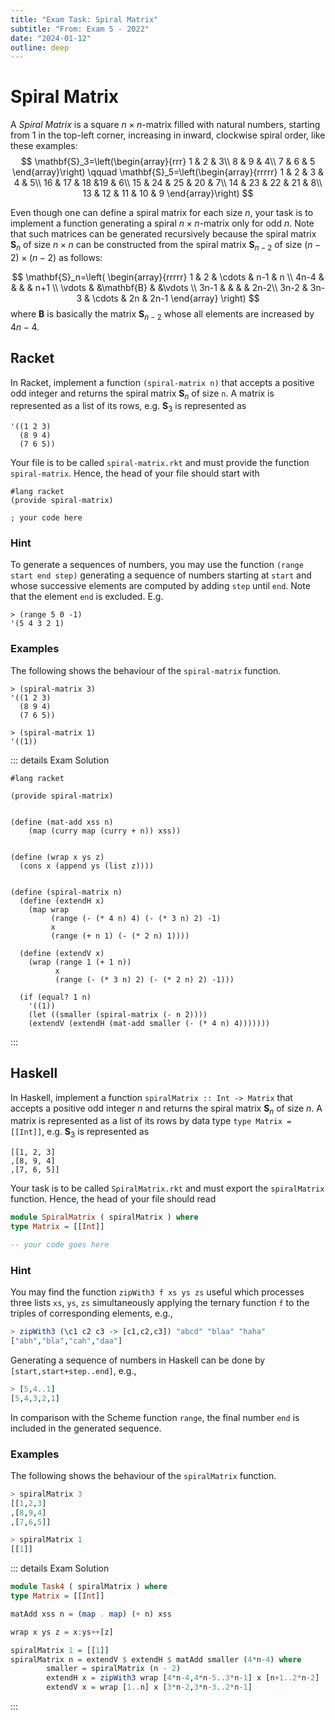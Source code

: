 ```yaml
---
title: "Exam Task: Spiral Matrix"
subtitle: "From: Exam 5 - 2022"
date: "2024-01-12"
outline: deep
---
```


# Spiral Matrix

A *Spiral Matrix* is a square $n\times n$-matrix filled with natural numbers,
starting from $1$ in the top-left corner, increasing in inward, clockwise spiral order, like these examples:
$$
\mathbf{S}_3=\left(\begin{array}{rrr}
  1 & 2 & 3\\
  8 & 9 & 4\\
  7 & 6 & 5
\end{array}\right)
\qquad
\mathbf{S}_5=\left(\begin{array}{rrrrr}
  1 & 2 & 3 & 4 & 5\\
  16 & 17 & 18 &19 & 6\\
  15 & 24 & 25 & 20 & 7\\
  14 & 23 & 22 & 21 & 8\\
  13 & 12 & 11 & 10 & 9
\end{array}\right)
$$

Even though one can define a spiral matrix for each size $n$, your task is to implement a function generating
a spiral $n\times n$-matrix only for odd $n$. Note that such matrices can be generated recursively because
the spiral matrix $\mathbf{S}_n$ of size $n\times n$ can be constructed from the spiral matrix $\mathbf{S}_{n-2}$
of size $(n-2)\times(n-2)$ as follows:

$$
\mathbf{S}_n=\left(
  \begin{array}{rrrrr}
    1 & 2 & \cdots & n-1 & n \\
    4n-4 &  &  &  & n+1 \\
    \vdots & &\mathbf{B} & &\vdots \\
    3n-1 &  &  &   & 2n-2\\
    3n-2 & 3n-3 & \cdots & 2n & 2n-1
  \end{array}
\right)
$$
where $\mathbf{B}$ is basically the matrix $\mathbf{S}_{n-2}$ whose all elements are increased by $4n-4$.

## Racket

In Racket, implement a function `(spiral-matrix n)` that accepts a positive odd integer
and returns the spiral matrix $\mathbf{S}_n$ of size `n`.
A matrix is represented as a list of its rows, e.g. $\mathbf{S}_3$ is represented as
```racket
'((1 2 3)
  (8 9 4)
  (7 6 5))
```

Your file is to be called `spiral-matrix.rkt` and must provide the function `spiral-matrix`.
Hence, the head of your file should start with
```racket
#lang racket
(provide spiral-matrix)

; your code here
```

### Hint
To generate a sequences of numbers, you may use the function `(range start end step)` generating
a sequence of numbers starting at `start` and whose successive elements are computed by adding
`step` until `end`. Note that the element `end` is excluded. E.g.
```racket
> (range 5 0 -1)
'(5 4 3 2 1)
```

### Examples
The following shows the behaviour of the `spiral-matrix` function.

```racket
> (spiral-matrix 3)
'((1 2 3)
  (8 9 4)
  (7 6 5))
```

```racket
> (spiral-matrix 1)
'((1))
```

::: details Exam Solution
```racket
#lang racket

(provide spiral-matrix)


(define (mat-add xss n)
	(map (curry map (curry + n)) xss))


(define (wrap x ys z)
  (cons x (append ys (list z))))


(define (spiral-matrix n)
  (define (extendH x)
    (map wrap
         (range (- (* 4 n) 4) (- (* 3 n) 2) -1)
         x
         (range (+ n 1) (- (* 2 n) 1))))

  (define (extendV x)
    (wrap (range 1 (+ 1 n))
          x
          (range (- (* 3 n) 2) (- (* 2 n) 2) -1)))

  (if (equal? 1 n)
    '((1))
    (let ((smaller (spiral-matrix (- n 2))))
	(extendV (extendH (mat-add smaller (- (* 4 n) 4)))))))
```
:::

## Haskell

In Haskell, implement a function `spiralMatrix :: Int -> Matrix` that accepts a positive odd integer
$n$ and returns the spiral matrix $\mathbf{S}_n$ of size $n$.
A matrix is represented as a list of its rows by data type
`type Matrix = [[Int]]`, e.g. $\mathbf{S}_3$ is represented as
```racket
[[1, 2, 3]
,[8, 9, 4]
,[7, 6, 5]]
```


Your task is to be called `SpiralMatrix.rkt` and must export the `spiralMatrix`
function.
Hence, the head of your file should read

```haskell
module SpiralMatrix ( spiralMatrix ) where
type Matrix = [[Int]]

-- your code goes here
```

### Hint
You may find the function `zipWith3 f xs ys zs` useful which processes three lists
`xs`, `ys`, `zs` simultaneously applying the ternary function `f` to
the triples of corresponding elements, e.g.,
```haskell
> zipWith3 (\c1 c2 c3 -> [c1,c2,c3]) "abcd" "blaa" "haha"
["abh","bla","cah","daa"]
```

Generating a sequence of numbers in Haskell can be done by `[start,start+step..end]`, e.g.,
```haskell
> [5,4..1]
[5,4,3,2,1]
```
In comparison with the Scheme function `range`, the final number `end` is included
in the generated sequence.

### Examples
The following shows the behaviour of the `spiralMatrix` function.

```haskell
> spiralMatrix 3
[[1,2,3]
,[8,9,4]
,[7,6,5]]
```

```haskell
> spiralMatrix 1
[[1]]
```

::: details Exam Solution
```haskell
module Task4 ( spiralMatrix ) where
type Matrix = [[Int]]

matAdd xss n = (map . map) (+ n) xss

wrap x ys z = x:ys++[z]

spiralMatrix 1 = [[1]]
spiralMatrix n = extendV $ extendH $ matAdd smaller (4*n-4) where
        smaller = spiralMatrix (n - 2)
        extendH x = zipWith3 wrap [4*n-4,4*n-5..3*n-1] x [n+1..2*n-2]
        extendV x = wrap [1..n] x [3*n-2,3*n-3..2*n-1]
```
:::
